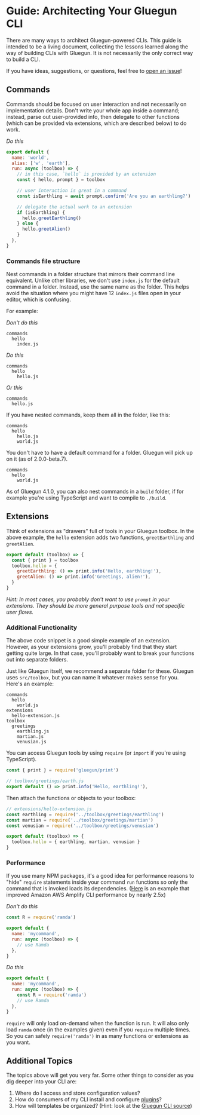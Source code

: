 # Guide: Architecting Your Gluegun CLI

There are many ways to architect Gluegun-powered CLIs. This guide is intended to be a living document, collecting the lessons learned along the way of building CLIs with Gluegun. It is not necessarily the only correct way to build a CLI.

If you have ideas, suggestions, or questions, feel free to [open an issue](https://github.com/infinitered/gluegun/issues/new)!

## Commands

Commands should be focused on user interaction and not necessarily on implementation details. Don't write your whole app inside a command; instead, parse out user-provided info, then delegate to other functions (which can be provided via extensions, which are described below) to do work.

_Do this_

```js
export default {
  name: 'world',
  alias: ['w', 'earth'],
  run: async (toolbox) => {
    // in this case, `hello` is provided by an extension
    const { hello, prompt } = toolbox

    // user interaction is great in a command
    const isEarthling = await prompt.confirm('Are you an earthling?')

    // delegate the actual work to an extension
    if (isEarthling) {
      hello.greetEarthling()
    } else {
      hello.greetAlien()
    }
  },
}
```

### Commands file structure

Nest commands in a folder structure that mirrors their command line equivalent. Unlike other libraries, we don't use `index.js` for the default command in a folder. Instead, use the same name as the folder. This helps avoid the situation where you might have 12 `index.js` files open in your editor, which is confusing.

For example:

_Don't do this_

```
commands
  hello
    index.js
```

_Do this_

```
commands
  hello
    hello.js
```

_Or this_

```
commands
  hello.js
```

If you have nested commands, keep them all in the folder, like this:

```
commands
  hello
    hello.js
    world.js
```

You don't have to have a default command for a folder. Gluegun will pick up on it (as of 2.0.0-beta.7).

```
commands
  hello
    world.js
```

As of Gluegun 4.1.0, you can also nest commands in a `build` folder, if for example you're using TypeScript and want to compile to `./build`.

## Extensions

Think of extensions as "drawers" full of tools in your Gluegun toolbox. In the above example, the `hello` extension adds two functions, `greetEarthling` and `greetAlien`.

```js
export default (toolbox) => {
  const { print } = toolbox
  toolbox.hello = {
    greetEarthling: () => print.info('Hello, earthling!'),
    greetAlien: () => print.info('Greetings, alien!'),
  }
}
```

_Hint: In most cases, you probably don't want to use `prompt` in your extensions. They should be more general purpose tools and not specific user flows._

### Additional Functionality

The above code snippet is a good simple example of an extension. However, as your extensions grow, you'll probably find that they start getting quite large. In that case, you'll probably want to break your functions out into separate folders.

Just like Gluegun itself, we recommend a separate folder for these. Gluegun uses `src/toolbox`, but you can name it whatever makes sense for you. Here's an example:

```
commands
  hello
    world.js
extensions
  hello-extension.js
toolbox
  greetings
    earthling.js
    martian.js
    venusian.js
```

You can access Gluegun tools by using `require` (or `import` if you're using TypeScript).

```js
const { print } = require('gluegun/print')

// toolbox/greetings/earth.js
export default () => print.info('Hello, earthling!'),
```

Then attach the functions or objects to your toolbox:

```js
// extensions/hello-extension.js
const earthling = require('../toolbox/greetings/earthling')
const martian = require('../toolbox/greetings/martian')
const venusian = require('../toolbox/greetings/venusian')

export default (toolbox) => {
  toolbox.hello = { earthling, martian, venusian }
}
```

### Performance

If you use many NPM packages, it's a good idea for performance reasons to "hide" `require` statements inside your command `run` functions so only the command that is invoked loads its dependencies. ([Here](https://github.com/aws-amplify/amplify-cli/pull/511) is an example that improved Amazon AWS Amplify CLI performance by nearly 2.5x)

_Don't do this_

```js
const R = require('ramda')

export default {
  name: 'mycommand',
  run: async (toolbox) => {
    // use Ramda
  },
}
```

_Do this_

```js
export default {
  name: 'mycommand',
  run: async (toolbox) => {
    const R = require('ramda')
    // use Ramda
  },
}
```

`require` will only load on-demand when the function is run. It will also only load `ramda` once (in the examples given) even if you `require` multiple times. So you can safely `require('ramda')` in as many functions or extensions as you want.

## Additional Topics

The topics above will get you very far. Some other things to consider as you dig deeper into your CLI are:

1.  Where do I access and store configuration values?
2.  How do consumers of my CLI install and configure [plugins](/plugins)?
3.  How will templates be organized? (Hint: look at the [Gluegun CLI source](https://github.com/infinitered/gluegun/tree/master/src/cli))
